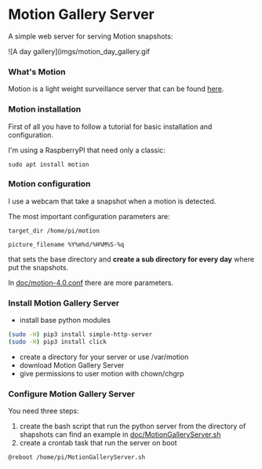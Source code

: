 # Motion Gallery Server

A simple web server for serving Motion snapshots:

![A day gallery](imgs/motion_day_gallery.gif

### What's Motion
Motion is a light weight surveillance server that can be found [here](https://motion-project.github.io/).
 
### Motion installation

First of all you have to follow a tutorial for basic installation and configuration.

I'm using a RaspberryPI that need only a classic:

	sudo apt install motion
	
### Motion configuration

I use a webcam that take a snapshot when a motion is detected.

The most important configuration parameters are:

	target_dir /home/pi/motion

	picture_filename %Y%m%d/%H%M%S-%q
	
that sets the base directory and **create a sub directory for every day** where put the snapshots.

In [doc/motion-4.0.conf](doc/motion-4.0.conf) there are more parameters.

### Install Motion Gallery Server

- install base python modules
```bash
(sudo -H) pip3 install simple-http-server
(sudo -H) pip3 install click
```
	 
- create a directory for your server or use /var/motion
- download Motion Gallery Server
- give permissions to user motion with chown/chgrp	

### Configure Motion Gallery Server
You need three steps:

1. create the bash script that run the python server from the directory of shapshots
can find an example in [doc/MotionGalleryServer.sh](doc/MotionGalleryServer.sh)
2. create a crontab task that run the server on boot
```bash
@reboot	/home/pi/MotionGalleryServer.sh
```
